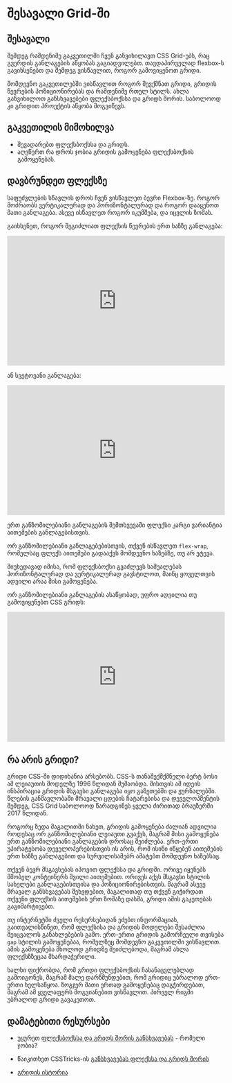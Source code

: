 # შესავალი Grid-ში

## შესავალი

შემდეგ რამდენიმე გაკვეთილში ჩვენ განვიხილავთ CSS Grid-ებს, რაც გვერდის განლაგების აწყობას გაგიადვილებთ. თავდაპირველად flexbox-ს გავიხსენებთ და შემდეგ ვისწავლით, როგორ გამოვიყენოთ გრიდი.

მომდევნო გაკვეთილებში ვისწავლით როგორ შევქმნათ გრიდი, გრიდის წევრების პოზიციონირებას და რამდენიმე რთულ სტილს. ახლა განვიხილოთ განსხვავებები ფლექსბოქსსა და გრიდს შორის. საბოლოოდ კი გრიდით პროექტის აწყობა მოგვიწევს.

## გაკვეთილის მიმოხილვა

- შევადარებთ ფლექსბოქსსა და გრიდს.
- აღვწერთ რა დროს ჯობია გრიდის გამოყენება ფლექსბოქსის გამოყენებას.

## დავბრუნდეთ ფლექსზე

საფუძვლების სწავლის დროს ჩვენ ვისწავლეთ ბევრი Flexbox-ზე. როგორ მოძრაობს ვერტიკალურად და ჰორიზონტალურად და როგორ დააყენოთ მათი განლაგება. ასევე ისწავლეთ როგორ იკუმშება, და იცვლის ზომას. 

გაიხსენეთ, როგორ შეგიძლიათ ფლექსის წევრების ერთ ხაზზე განლაგება:

<iframe height="300" style="width: 100%;" scrolling="no" title="flex-direction example" src="https://codepen.io/xazy/embed/abMJYWe?default-tab=html%2Cresult&theme-id=dark" frameborder="no" loading="lazy" allowtransparency="true" allowfullscreen="true">
  See the Pen <a href="https://codepen.io/xazy/pen/abMJYWe">
  flex-direction example</a> by XazyProject (<a href="https://codepen.io/xazy">@xazy</a>)
  on <a href="https://codepen.io">CodePen</a>.
</iframe>

ან სვეტოვანი განლაგება:

<iframe height="300" style="width: 100%;" scrolling="no" title="Single Column | CSS Flexbox" src="https://codepen.io/xazy/embed/abxwOOR?default-tab=html%2Cresult&theme-id=dark" frameborder="no" loading="lazy" allowtransparency="true" allowfullscreen="true">
  See the Pen <a href="https://codepen.io/xazy/pen/abxwOOR">
  Single Column | CSS Flexbox</a> by XazyProject (<a href="https://codepen.io/xazy">@xazy</a>)
  on <a href="https://codepen.io">CodePen</a>.
</iframe>

ერთ განზომილებიანი განლაგების შემთხვევაში ფლექსი კარგი ვარიანტია აითემების განლაგებისთვის.

ორ განზომილებიანი განლაგებებისთვის, თქვენ ისწავლეთ `flex-wrap`, რომელსაც ფლექს აითემები გადააქვს მომდევნო ხაზებზე, თუ არ ეტევა.

მიუხედავად იმისა, რომ ფლექსბოქსი გვაძლევს საშუალებას ჰორიზონტალურად და ვერტიკალურად გავსტილოთ, მაინც ყოველთვის ადვილი არაა მისი გამოყენება.

ორ განზომილებიანი განლაგების ასაწყობად, უფრო ადვილია თუ გამოვიყენებთ CSS გრიდს:

<iframe height="300" style="width: 100%;" scrolling="no" title="2D Layout | CSS Grid" src="https://codepen.io/xazy/embed/xxerGOM?default-tab=html%2Cresult&theme-id=dark" frameborder="no" loading="lazy" allowtransparency="true" allowfullscreen="true">
  See the Pen <a href="https://codepen.io/xazy/pen/xxerGOM">
  2D Layout | CSS Grid</a> by XazyProject (<a href="https://codepen.io/xazy">@xazy</a>)
  on <a href="https://codepen.io">CodePen</a>.
</iframe>

## რა არის გრიდი?

გრიდი CSS-ში დიდიხანია არსებობს. CSS-ს თანაშექმქმნელი ბერტ ბოსი ამ ლეიაუთის მოდელზე 1996 წლიდან მუშაობდა. მისთვის ამ იდეის ინსპირაცია გრიდის მსგავსი განლაგება იყო გაზეთებში და ჟურნალებში. წლების განმავლობაში მრავალი ცდების ჩატარებისა და დეველოპმენტის შემდეგ, CSS Grid საბოლოოდ წარადგინეს ყველა ძირითად ბრაუზერში 2017 წლიდან.

როგორც ზედა მაგალითში ნახეთ, გრიდის გამოყენება ძალიან ადვილია როდესაც ორ განზომილებიანი ლეიაუთი გვაქვს, მაგრამ მისი გამოყენება ერთ განზომილებიანი განლაგების დროსაც შეიძლება. ერთ-ერთი უპირატესობა დეველოპერებისთვის ის არის, რომ ისინი იწყებენ აითემების ერთ ხაზზე განლაგებით და სურვილისამებრ ამატებთ მომდევნო ხაზებსაც.

თქვენ ბევრ მსგავსებას იპოვით ფლექსსა და გრიდში. ორივე იყენებს მშობელ კონტეინერს შვილი აითემებით. ორივეს აქვს მსგავსი სტილის სახელები განლაგებისთვისა და პოზიციონირებისთვის. მაგრამ ასევე მრავალ განსხვავებას შეხვდებით, მაგალითად თუ თქვენ გიჭირდათ თქვენი ფლექსის აითემების ერთ ზომაზე დასმა, გრიდი ამის გაკეთებას გაგიმარტივებთ.

თუ ინტერნეტში ძველი რესურსებიდან ეძებთ ინფორმაციას, გაითვალისწინეთ, რომ ფლექსისა და გრიდის მოდულები შესაძლოა შეიცვალოს განახლებების გამო. ერთ-ერთი გრიდის გამორჩეული თვისება `gap` სტილის გამოყენებაა, რომელზეც მომდევნო გაკვეთილში ვისწავლით. ამის გამოყენება მხოლოდ გრიდზე შეიძლებოდა, მაგრამ ახლა ფლექსზზეცაა მხარდაჭერილი.

ხალხი ფიქრობდა, რომ გრიდი ფლექსბოქსის ჩასანაცვლებლად გამოიგონეს, მაგრამ მალე დარწმუნდებით, რომ გრიდიც უბრალოდ ერთ-ერთი ხელსაწყოა. ზოგჯერ მათი ერთად გამოყენებაც დაგჭირდებათ, მაგრამ ამ ყველაფერს მოგვიანებით ვისწავლით. პირველ რიგში უბრალოდ გრიდი გავაკეთოთ.

## დამატებითი რესურსები

- უყურეთ [ფლექსბოქსსა და გრიდს შორის განსხვავებას](https://www.youtube.com/watch?v=hs3piaN4b5I) - რომელი ჯობია?

- წაიკითხეთ CSSTricks-ის [განსხვავებას ფლექსსა და გრიდს შორის](https://css-tricks.com/quick-whats-the-difference-between-flexbox-and-grid/)

- [გრიდის ისტორია](https://alistapart.com/article/the-story-of-css-grid-from-its-creators/)